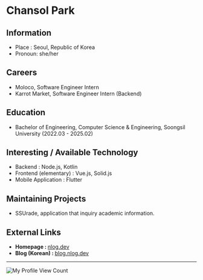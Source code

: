 # Chansol Park

## Information
* Place : Seoul, Republic of Korea
* Pronoun: she/her

## Careers
* Moloco, Software Engineer Intern
* Karrot Market, Software Engineer Intern (Backend)

## Education
* Bachelor of Engineering, Computer Science & Engineering, Soongsil University (2022.03 - 2025.02)

## Interesting / Available Technology
* Backend : Node.js, Kotlin
* Frontend (elementary) : Vue.js, Solid.js
* Mobile Application : Flutter

## Maintaining Projects
* SSUrade, application that inquiry academic information.

## External Links
* <b>Homepage : </b> [nlog.dev](https://nlog.dev/)
* <b>Blog (Korean) : </b> [blog.nlog.dev](http://blog.nlog.dev/)

---
![My Profile View Count](https://komarev.com/ghpvc/?username=nnnlog&style=flat-square&color=grey) 
